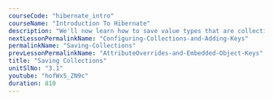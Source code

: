 ```yaml
---
courseCode: "hibernate_intro"
courseName: "Introduction To Hibernate"
description: "We'll now learn how to save value types that are collection objects."
nextLessonPermalinkName: "Configuring-Collections-and-Adding-Keys"
permalinkName: "Saving-Collections"
prevLessonPermalinkName: "AttributeOverrides-and-Embedded-Object-Keys"
title: "Saving Collections"
unitSlNo: "3.1"
youtube: "hofWx5_ZN9c"
duration: 810
---
```

